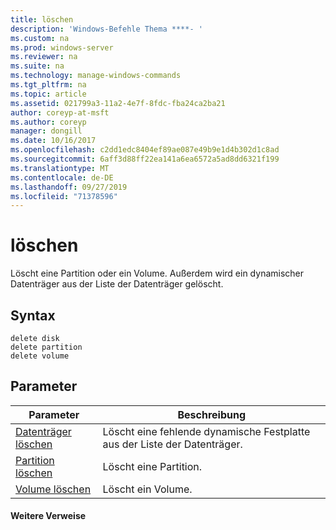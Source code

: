 ```yaml
---
title: löschen
description: 'Windows-Befehle Thema ****- '
ms.custom: na
ms.prod: windows-server
ms.reviewer: na
ms.suite: na
ms.technology: manage-windows-commands
ms.tgt_pltfrm: na
ms.topic: article
ms.assetid: 021799a3-11a2-4e7f-8fdc-fba24ca2ba21
author: coreyp-at-msft
ms.author: coreyp
manager: dongill
ms.date: 10/16/2017
ms.openlocfilehash: c2dd1edc8404ef89ae087e49b9e1d4b302d1c8ad
ms.sourcegitcommit: 6aff3d88ff22ea141a6ea6572a5ad8dd6321f199
ms.translationtype: MT
ms.contentlocale: de-DE
ms.lasthandoff: 09/27/2019
ms.locfileid: "71378596"
---
```

# <a name="delete"></a>löschen



Löscht eine Partition oder ein Volume. Außerdem wird ein dynamischer Datenträger aus der Liste der Datenträger gelöscht.

## <a name="syntax"></a>Syntax

```
delete disk
delete partition
delete volume
```

## <a name="parameters"></a>Parameter

|Parameter|Beschreibung|
|---------|-----------|
|[Datenträger löschen](delete-disk.md)|Löscht eine fehlende dynamische Festplatte aus der Liste der Datenträger.|
|[Partition löschen](delete-partition.md)|Löscht eine Partition.|
|[Volume löschen](delete-volume.md)|Löscht ein Volume.|

#### <a name="additional-references"></a>Weitere Verweise

